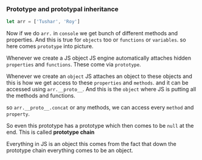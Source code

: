 ### Prototype and prototypal inheritance

```js
let arr = ['Tushar', 'Roy']

```
Now if we do ``arr.`` in ``console`` we get bunch of different methods and properties. And this is true for ``objects`` too or ``functions`` or ``variables``. so here comes ``prototype`` into picture.

Whenever we create a JS object JS engine automatically attaches hidden ``properties`` and ``functions``. These come via ``prototype``. 

Whenever we create an ``object`` JS attaches an object to these objects and this is how we get access to these ``properties`` and ``methods``. and it can be accessed using ``arr.__proto__``. And this is the ``object`` where JS is putting all the methods and functions. 

so ``arr.__proto__.concat`` or any methods, we can access every ``method`` and ``property``. 

So even this prototype has a prototype which then comes to be ``null`` at the end. This is called **prototype chain**

Everything in JS is an object this comes from the fact that down the prototype chain everything comes to be an object. 
